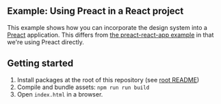 ## Example: Using Preact in a React project

This example shows how you can incorporate the design system into a [Preact](https://preactjs.com/) application. This differs from [the preact-react-app example](https://github.com/CMSgov/design-system/tree/main/examples/preact-react-app) in that we're using Preact directly.

## Getting started

1. Install packages at the root of this repository (see [root README](../../README.md))
1. Compile and bundle assets: `npm run run build`
1. Open `index.html` in a browser.
